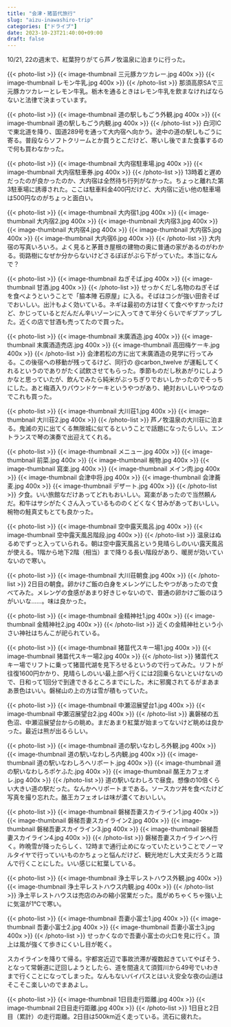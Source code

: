 ```yaml
---
title: "会津・猪苗代旅行"
slug: "aizu-inawashiro-trip"
categories: ["ドライブ"]
date: 2023-10-23T21:40:00+09:00
draft: false
---
```


10/21, 22の週末で、紅葉狩りがてら芦ノ牧温泉に泊まりに行った。

<!--more-->

{{< photo-list >}}
    {{< image-thumbnail 三元豚カツカレー.jpg 400x >}}
    {{< image-thumbnail レモン牛乳.jpg 400x >}}
{{< /photo-list >}}
那須高原SAで三元豚カツカレーとレモン牛乳。栃木を通るときはレモン牛乳を飲まなければならないと法律で決まっています。

{{< photo-list >}}
    {{< image-thumbnail 道の駅しもごう外観.jpg 400x >}}
    {{< image-thumbnail 道の駅しもごう内観.jpg 400x >}}
{{< /photo-list >}}
白河ICで東北道を降り、国道289号を通って大内宿へ向かう。途中の道の駅しもごうに寄る。普段ならソフトクリームとか買うとこだけど、寒いし後でまた食事するので何も買わなかった。

{{< photo-list >}}
    {{< image-thumbnail 大内宿駐車場.jpg 400x >}}
    {{< image-thumbnail 大内宿駐車券.jpg 400x >}}
{{< /photo-list >}}
13時着と遅めだったのが良かったのか、大内宿は全然待ち行列がなかった。ちょっと離れた第3駐車場に誘導された。ここは駐車料金400円だけど、大内宿に近い他の駐車場は500円なのがちょっと面白い。

{{< photo-list >}}
    {{< image-thumbnail 大内宿1.jpg 400x >}}
    {{< image-thumbnail 大内宿2.jpg 400x >}}
    {{< image-thumbnail 大内宿3.jpg 400x >}}
    {{< image-thumbnail 大内宿4.jpg 400x >}}
    {{< image-thumbnail 大内宿5.jpg 400x >}}
    {{< image-thumbnail 大内宿6.jpg 400x >}}
{{< /photo-list >}}
大内宿の写真いろいろ。よく見ると茅葺き屋根の建物の奥に普通の家があるのがわかる。街路樹になぜか分からないけどさるぼぼがぶら下がっていた。本当になんで？

{{< photo-list >}}
    {{< image-thumbnail ねぎそば.jpg 400x >}}
    {{< image-thumbnail 甘酒.jpg 400x >}}
{{< /photo-list >}}
せっかくだし名物のねぎそばを食べようということで「脇本陣 石原屋」に入る。そばはコシが強い田舎そばでおいしい。出汁もよく効いている。ネギは最初の方は甘くて食べやすかったけど、かじっているとだんだん辛いゾーンに入ってきて半分くらいでギブアップした。近くの店で甘酒も売ってたので買った。

{{< photo-list >}}
    {{< image-thumbnail 末廣酒造.jpg 400x >}}
    {{< image-thumbnail 末廣酒造売店.jpg 400x >}}
    {{< image-thumbnail 高田梅ケーキ.jpg 400x >}}
{{< /photo-list >}}
会津若松の方に出て末廣酒造の見学に行ってみる。この後宿への移動が残ってるけど、同行の @carbon_twelve が運転してくれるというのでありがたく試飲させてもらった。季節ものだし秋あがりにしようかなと思っていたが、飲んでみたら純米がぶっちぎりでおいしかったのでそっちにした。あと梅酒入りパウンドケーキというやつがあり、絶対おいしいやつなのでこれも買った。

{{< photo-list >}}
    {{< image-thumbnail 大川荘1.jpg 400x >}}
    {{< image-thumbnail 大川荘2.jpg 400x >}}
{{< /photo-list >}}
芦ノ牧温泉の大川荘に泊まる。鬼滅の刃に出てくる無限城に似てるということで話題になったらしい。エントランスで琴の演奏で出迎えてくれる。

{{< photo-list >}}
    {{< image-thumbnail メニュー.jpg 400x >}}
    {{< image-thumbnail 前菜.jpg 400x >}}
    {{< image-thumbnail 椀物.jpg 400x >}}
    {{< image-thumbnail 寫楽.jpg 400x >}}
    {{< image-thumbnail メイン肉.jpg 400x >}}
    {{< image-thumbnail 会津中将.jpg 400x >}}
    {{< image-thumbnail 会津蕎麦.jpg 400x >}}
    {{< image-thumbnail デザート.jpg 400x >}}
{{< /photo-list >}}
夕食。いい旅館なだけあってどれもおいしい。寫楽があったので当然頼んだ。和牛はサシがたくさん入っているもののくどくなく甘みがあっておいしい。椀物の鮭真丈もとても良かった。

{{< photo-list >}}
    {{< image-thumbnail 空中露天風呂.jpg 400x >}}
    {{< image-thumbnail 空中露天風呂階段.jpg 400x >}}
{{< /photo-list >}}
温泉はぬるめでずっと入っていられる。朝は空中露天風呂という見晴らしのいい露天風呂が使える。1階から地下2階（相当）まで降りる長い階段があり、暖房が効いていないので寒い。

{{< photo-list >}}
    {{< image-thumbnail 大川荘朝食.jpg 400x >}}
{{< /photo-list >}}
2日目の朝食。卵かけご飯の白身をメレンゲにしたやつがあったので食べてみた。メレンゲの食感があまり好きじゃないので、普通の卵かけご飯のほうがいいな……。味は良かった。

{{< photo-list >}}
    {{< image-thumbnail 金精神社1.jpg 400x >}}
    {{< image-thumbnail 金精神社2.jpg 400x >}}
{{< /photo-list >}}
近くの金精神社という小さい神社はちんこが祀られている。

{{< photo-list >}}
    {{< image-thumbnail 猪苗代スキー場1.jpg 400x >}}
    {{< image-thumbnail 猪苗代スキー場2.jpg 400x >}}
{{< /photo-list >}}
猪苗代スキー場でリフトに乗って猪苗代湖を見下ろせるというので行ってみた。リフトが往復1600円かかり、見晴らしのいい最上部へ行くには2回乗らないといけないので、日和って1回分で到達できるところまでにした。木に邪魔されてるがまあまあ景色はいい。磐梯山の上の方は雪が積もっていた。

{{< photo-list >}}
    {{< image-thumbnail 中瀬沼展望台1.jpg 400x >}}
    {{< image-thumbnail 中瀬沼展望台2.jpg 400x >}}
{{< /photo-list >}}
裏磐梯の五色沼、中瀬沼展望台からの眺め。まだあまり紅葉が始まってないけど眺めは良かった。最近は熊が出るらしい。

{{< photo-list >}}
    {{< image-thumbnail 道の駅いなわしろ外観.jpg 400x >}}
    {{< image-thumbnail 道の駅いなわしろ内観.jpg 400x >}}
    {{< image-thumbnail 道の駅いなわしろヘリポート.jpg 400x >}}
    {{< image-thumbnail 道の駅いなわしろポケふた.jpg 400x >}}
    {{< image-thumbnail 酪王カフェオレ.jpg 400x >}}
{{< /photo-list >}}
道の駅いなわしろで昼食。想像の10倍くらい大きい道の駅だった。なんかヘリポートまである。ソースカツ丼を食べたけど写真を撮り忘れた。酪王カフェオレは味が濃くておいしい。

{{< photo-list >}}
    {{< image-thumbnail 磐梯吾妻スカイライン1.jpg 400x >}}
    {{< image-thumbnail 磐梯吾妻スカイライン2.jpg 400x >}}
    {{< image-thumbnail 磐梯吾妻スカイライン3.jpg 400x >}}
    {{< image-thumbnail 磐梯吾妻スカイライン4.jpg 400x >}}
{{< /photo-list >}}
磐梯吾妻スカイラインへ行く。昨晩雪が降ったらしく、12時まで通行止めになっていたということでノーマルタイヤで行っていいものかちょっと悩んだけど、観光地だし大丈夫だろうと踏んで行くことにした。いい感じに紅葉している。

{{< photo-list >}}
    {{< image-thumbnail 浄土平レストハウス外観.jpg 400x >}}
    {{< image-thumbnail 浄土平レストハウス内観.jpg 400x >}}
{{< /photo-list >}}
浄土平レストハウスは売店のみの縮小営業だった。風がめちゃくちゃ強い上に気温が1℃で寒い。

{{< photo-list >}}
    {{< image-thumbnail 吾妻小富士1.jpg 400x >}}
    {{< image-thumbnail 吾妻小富士2.jpg 400x >}}
    {{< image-thumbnail 吾妻小富士3.jpg 400x >}}
{{< /photo-list >}}
せっかくなので吾妻小富士の火口を見に行く。頂上は風が強くて歩きにくいし目が乾く。

スカイラインを降りて帰る。宇都宮近辺で事故渋滞が複数起きていてやばそう、となって常磐道に迂回しようとしたら、道を間違えて須賀川から49号でいわきまで行くことになってしまった。なんもないバイパスとはいえ安全な夜の山道はそこそこ楽しいのでまあよし。

{{< photo-list >}}
    {{< image-thumbnail 1日目走行距離.jpg 400x >}}
    {{< image-thumbnail 2日目走行距離.jpg 400x >}}
{{< /photo-list >}}
1日目と2日目（累計）の走行距離。2日目は500km近く走っている。流石に疲れた。